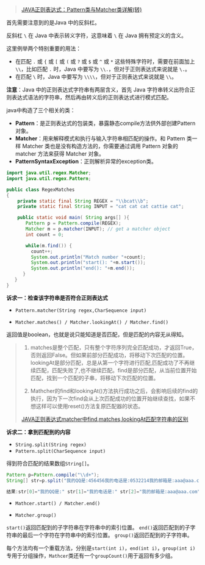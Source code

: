 > [JAVA正则表达式：Pattern类与Matcher类详解(转)](https://www.cnblogs.com/ggjucheng/p/3423731.html)



首先需要注意到的是Java 中的反斜杠。

反斜杠 `\` 在 Java 中表示转义字符，这意味着 `\` 在 Java 拥有预定义的含义。

这里例举两个特别重要的用法：

- 在匹配 `.` 或 `{` 或 `[` 或 `(` 或 `?` 或 `$` 或 `^` 或 `*` 这些特殊字符时，需要在前面加上 `\\`，比如匹配 `.` 时，Java 中要写为 `\\.`，但对于正则表达式来说就是 `\.`。
- 在匹配 `\` 时，Java 中要写为 `\\\\`，但对于正则表达式来说就是 `\\`。

**注意**：Java 中的正则表达式字符串有两层含义，首先 Java 字符串转义出符合正则表达式语法的字符串，然后再由转义后的正则表达式进行模式匹配。



java中构造了三个相关的类：

* **Pattern**：是正则表达式的包装类，暴露静态compile方法供外部创建Pattern对象。
* **Matcher**：用来解释模式和执行与输入字符串相匹配的操作。和 Pattern 类一样 Matcher 类也是没有构造方法的，你需要通过调用 Pattern 对象的 matcher 方法来获得 Matcher 对象。
* **PatternSyntaxException**：正则解析异常的exception类。

```java
import java.util.regex.Matcher;
import java.util.regex.Pattern;

public class RegexMatches
{
    private static final String REGEX = "\\bcat\\b";
    private static final String INPUT = "cat cat cat cattie cat";

    public static void main( String args[] ){
       Pattern p = Pattern.compile(REGEX);
       Matcher m = p.matcher(INPUT); // get a matcher object
       int count = 0;

       while(m.find()) {
         count++;
         System.out.println("Match number "+count);
         System.out.println("start(): "+m.start());
         System.out.println("end(): "+m.end());
      }
   }
}
```

**诉求一：检查该字符串是否符合正则表达式**

* `Pattern.matcher(String regex,CharSequence input)`

* `Matcher.matches() / Matcher.lookingAt() / Matcher.find()`

返回值是boolean，也就是说只能知道是否匹配，但是匹配的内容无从得知。

> 1. matches是整个匹配，只有整个字符序列完全匹配成功，才返回True，否则返回False。但如果前部分匹配成功，将移动下次匹配的位置。lookingAt是部分匹配，总是从第一个字符进行匹配,匹配成功了不再继续匹配，匹配失败了,也不继续匹配。find是部分匹配，从当前位置开始匹配，找到一个匹配的子串，将移动下次匹配的位置。
>
> 2. Mathcher的find和lookingAt()方法执行成功之后，会影响后续的find的执行，因为下一次find会从上次匹配成功的位置开始继续查找，如果不想这样可以使用reset()方法复原匹配器的状态。
>
> [JAVA正则表达式matcher中find,matches,lookingAt匹配字符串的区别](http://www.51gjie.com/java/770.html)

**诉求二：拿到匹配到的内容**

* `String.split(String regex)`
* `Pattern.split(CharSequence input)`

得到符合匹配的结果数组`String[]`。

```java
Pattern p=Pattern.compile("\\d+"); 
String[] str=p.split("我的QQ是:456456我的电话是:0532214我的邮箱是:aaa@aaa.com"); 

结果:str[0]="我的QQ是:" str[1]="我的电话是:" str[2]="我的邮箱是:aaa@aaa.com" 
```

* `Mathcer.start() / Matcher.end()`

* `Matcher.group()`

`start()`返回匹配到的子字符串在字符串中的索引位置。
`end()`返回匹配到的子字符串的最后一个字符在字符串中的索引位置。
`group()`返回匹配到的子字符串。

每个方法均有一个重载方法，分别是`start(int i)`，`end(int i)`，`group(int i)`专用于分组操作，`Mathcer`类还有一个`groupCount()`用于返回有多少组。

